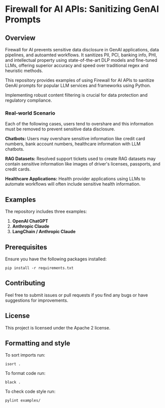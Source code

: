 # Firewall for AI APIs: Sanitizing GenAI Prompts 

## Overview
Firewall for AI prevents sensitive data disclosure in GenAI applications, data pipelines, and autoamted workflows. It sanitizes PII, PCI, banking info, PHI, and intellectual property using state-of-the-art DLP models and fine-tuned LLMs, offering superior accuracy and speed over traditional regex and heuristic methods.

This repository provides examples of using Firewall for AI APIs to sanitize GenAI prompts for popular LLM services and frameworks using Python.

Implementing robust content filtering is crucial for data protection and regulatory compliance.

### Real-world Scenario
Each of the following cases, users tend to overshare and this information must be removed to prevent sensitive data disclosure. 

**Chatbots:** 
Users may overshare sensitive information like credit card numbers, bank account numbers, healthcare information with LLM chatbots. 

**RAG Datasets:** 
Resolved support tickets used to create RAG datasets may contain sensitive information like images of driver's licenses, passports, and credit cards.

**Healthcare Applications:** 
Health provider applications using LLMs to automate workflows will often include sensitive health information.

## Examples

The repository includes three examples:
1. **OpenAI ChatGPT**
2. **Anthropic Claude**
3. **LangChain / Anthropic Claude**

## Prerequisites

Ensure you have the following packages installed:

    pip install -r requirements.txt 

## Contributing
Feel free to submit issues or pull requests if you find any bugs or have suggestions for improvements.

## License
This project is licensed under the Apache 2 license.

## Formatting and style

To sort imports run:

    isort .

To format code run:

    black .

To check code style run:

    pylint examples/
